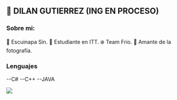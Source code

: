 ## :large_blue_diamond: DILAN GUTIERREZ (ING EN PROCESO) 

### Sobre mi:
:shrimp: Escuinapa Sin.
:school: Estudiante en ITT.
:snowflake: Team Frio.
:city_sunrise: Amante de la fotografia.

### Lenguajes
--C#
--C++
--JAVA 




<img src = https://cdn.pixabay.com/photo/2022/07/07/13/19/cat-7307184_1280.png> 
